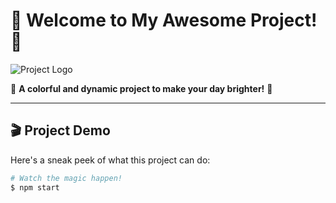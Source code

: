 # 🚀 Welcome to My Awesome Project! 🎉

![Project Logo](https://via.placeholder.com/150) <!-- Replace with your logo -->

🌈 **A colorful and dynamic project to make your day brighter!** 🌈

---

## 🎬 **Project Demo**

Here's a sneak peek of what this project can do:

```bash
# Watch the magic happen!
$ npm start
